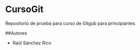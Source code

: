 # CursoGit
Repositorio de prueba para curso de Gitgub para principiantes


##Autores

* Raúl Sánchez Rico
